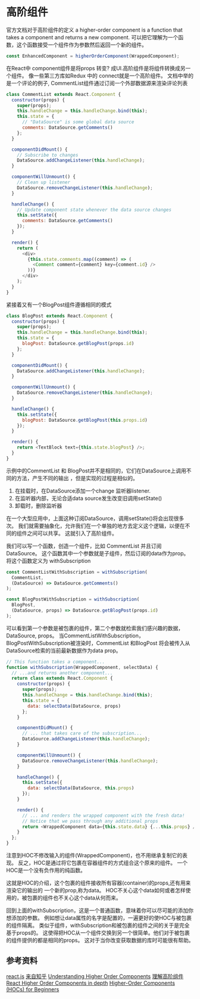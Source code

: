 # 高阶组件
官方文档对于高阶组件的定义
a higher-order component is a function that takes a component and returns a new component.
可以把它理解为一个函数，这个函数接受一个组件作为参数然后返回一个新的组件。
```JavaScript
const EnhancedComponent = higherOrderComponent(WrappedComponent);
```
在React中 component组件是将props 转变? 成UI.高阶组件是将组件转换成另一个组件。
像一些第三方库如Redux 中的 connect就是一个高阶组件。
文档中举的是一个评论的例子,
CommentList组件通过订阅一个外部数据源来渲染评论列表
```JavaScript
class CommentList extends React.Component {
  constructor(props) {
    super(props);
    this.handleChange = this.handleChange.bind(this);
    this.state = {
      // "DataSource" is some global data source
      comments: DataSource.getComments()
    };
  }

  componentDidMount() {
    // Subscribe to changes
    DataSource.addChangeListener(this.handleChange);
  }

  componentWillUnmount() {
    // Clean up listener
    DataSource.removeChangeListener(this.handleChange);
  }

  handleChange() {
    // Update component state whenever the data source changes
    this.setState({
      comments: DataSource.getComments()
    });
  }

  render() {
    return (
      <div>
        {this.state.comments.map((comment) => (
          <Comment comment={comment} key={comment.id} />
        ))}
      </div>
    );
  }
}
```
紧接着又有一个BlogPost组件遵循相同的模式
```JavaScript
class BlogPost extends React.Component {
  constructor(props) {
    super(props);
    this.handleChange = this.handleChange.bind(this);
    this.state = {
      blogPost: DataSource.getBlogPost(props.id)
    };
  }

  componentDidMount() {
    DataSource.addChangeListener(this.handleChange);
  }

  componentWillUnmount() {
    DataSource.removeChangeListener(this.handleChange);
  }

  handleChange() {
    this.setState({
      blogPost: DataSource.getBlogPost(this.props.id)
    });
  }

  render() {
    return <TextBlock text={this.state.blogPost} />;
  }
}
```
示例中的CommentList 和 BlogPost并不是相同的，它们在DataSource上调用不同的方法，产生不同的输出
，但是实现的过程是相似的。
1. 在挂载时，在DataSource添加一个change 监听器listener.
2. 在监听器内部，无论合适data source发生改变旧调用setState()
3. 卸载时，删除监听器

在一个大型应用中，上面这种订阅DataSource，调用setState()将会出现很多次。
我们就需要抽象化，允许我们在一个单独的地方去定义这个逻辑，以便在不同的组件之间可以共享。
这就引入了高阶组件。

我们可以写一个函数，创造一个组件，比如 CommentList 并且订阅DataSource。
这个函数其中一个参数就是子组件，然后订阅的data作为prop。
将这个函数定义为 withSubscription
```JavaScript
const CommentListWithSubscription = withSubscription(
  CommentList,
  (DataSource) => DataSource.getComments()
);

const BlogPostWithSubscription = withSubscription(
  BlogPost,
  (DataSource, props) => DataSource.getBlogPost(props.id)
);
```
可以看到第一个参数是被包裹的组件，第二个参数就检索我们感兴趣的数据，DataSource, props。
当CommentListWithSubscription，BlogPostWithSubscription被渲染时，CommentList 和BlogPost
将会被传入从DataSource检索的当前最新数据作为data prop。
```JavaScript
// This function takes a component...
function withSubscription(WrappedComponent, selectData) {
  // ...and returns another component...
  return class extends React.Component {
    constructor(props) {
      super(props);
      this.handleChange = this.handleChange.bind(this);
      this.state = {
        data: selectData(DataSource, props)
      };
    }

    componentDidMount() {
      // ... that takes care of the subscription...
      DataSource.addChangeListener(this.handleChange);
    }

    componentWillUnmount() {
      DataSource.removeChangeListener(this.handleChange);
    }

    handleChange() {
      this.setState({
        data: selectData(DataSource, this.props)
      });
    }

    render() {
      // ... and renders the wrapped component with the fresh data!
      // Notice that we pass through any additional props
      return <WrappedComponent data={this.state.data} {...this.props} />;
    }
  };
}
```
注意到HOC不修改输入的组件(WrappedComponent)，也不用继承复制它的表现。
反之，HOC是通过将它包裹在容器组件的方式组合这个原来的组件。
一个HOC是一个没有负作用的纯函数。

这就是HOC的介绍，这个包裹的组件接收所有容器(container)的props,还有用来渲染它的输出的
一个新的prop,称为data。
HOC不关心这个data如何或者怎样使用的，被包裹的组件也不关心这个data从何而来。

回到上面的withSubscription，这是一个普通函数，意味着你可以尽可能的添加你想添加的参数。
例如想让data属性的名字是配置的，一遍更好的使HOC与被包裹的组件隔离。
类似于组件，withSubscription和被包裹的组件之间的关于是完全基于props的。
这使得把HOC从一个组件交换到另一个很简单。他们对于被包裹的组件提供的都是相同的props。
这对于当你改变获取数据的库时可能很有帮助。

## 参考资料
[react.js](https://reactjs.org/docs/higher-order-components.html)
[来自知乎](https://zhuanlan.zhihu.com/p/24776678)
[Understanding Higher Order Components](https://medium.freecodecamp.org/understanding-higher-order-components-6ce359d761b)
[理解高阶组件](https://zhuanlan.zhihu.com/p/29250138)
[React Higher Order Components in depth](https://medium.com/@franleplant/react-higher-order-components-in-depth-cf9032ee6c3e)
[Higher-Order Components (HOCs) for Beginners](https://hackernoon.com/higher-order-components-hocs-for-beginners-25cdcf1f1713)

